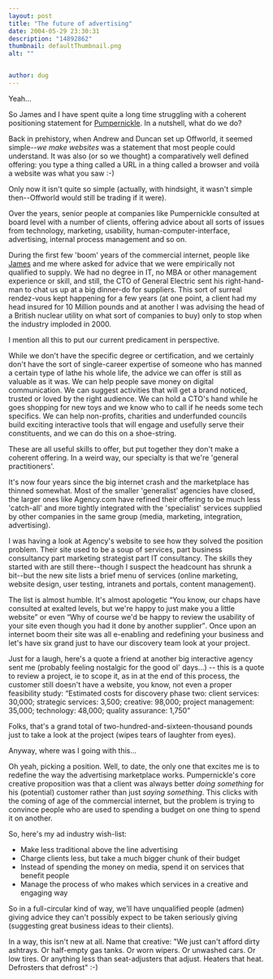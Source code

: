 ```yaml
---
layout: post
title: "The future of advertising"
date: 2004-05-29 23:30:31
description: "14892862"
thumbnail: defaultThumbnail.png
alt: ""


author: dug
---
```


<p>Yeah...</p>

<p>So James and I have spent quite a long time struggling with a coherent positioning statement for <a href="http://www.pumpernickle.net/">Pumpernickle</a>. In a nutshell, what do we do?</p>

<p>Back in prehistory, when Andrew and Duncan set up Offworld, it seemed simple--<i>we make websites</i> was a statement that most people could understand. It was also (or so we thought) a comparatively well defined offering: you type a thing called a <span class="caps">URL </span>in a thing called a browser and voil&agrave; a website was what you saw :-)</p>

<p>Only now it isn't quite so simple (actually, with hindsight, it wasn't simple then--Offworld would still be trading if it were).</p>

<p>Over the years, senior people at companies like Pumpernickle consulted at board level with a number of clients, offering advice about all sorts of issues from technology, marketing, usability, human-computer-interface, advertising, internal process management and so on.</p>

<p>During the first few 'boom' years of the commercial internet, people like <a href="http://cherkoff.typepad.com/">James</a> and me where asked for advice that we were empirically not qualified to supply. We had no degree in <span class="caps">IT, </span>no <span class="caps">MBA </span>or other management experience or skill, and still, the <span class="caps">CTO </span>of General Electric sent his right-hand-man to chat us up at a big dinner-do for suppliers. This sort of surreal rendez-vous kept happening for a few years (at one point, a client had my head insured for 10 Million pounds and at another I was advising the head of a British nuclear utility on what sort of companies to buy) only to stop when the industry imploded in 2000.</p>

<p>I mention all this to put our current predicament in perspective.</p>

<p>While we don't have the specific degree or certification, and we certainly don't have the sort of single-career expertise of someone who has manned a certain type of lathe his whole life, the advice we can offer is still as valuable as it was. We can help people save money on digital communication. We can suggest activities that will get a brand noticed, trusted or loved by the right audience. We can hold a <span class="caps">CTO'</span>s hand while he goes shopping for new toys and we know who to call if he needs some tech specifics. We can help non-profits, charities and underfunded councils build exciting interactive tools that will engage and usefully serve their constituents, and we can do this on a shoe-string.</p>

<p>These are all useful skills to offer, but put together they don't make a coherent offering. In a weird way, our specialty is that we're 'general practitioners'.</p>

<p>It's now four years since the big internet crash and the marketplace has thinned somewhat. Most of the smaller 'generalist' agencies have closed, the larger ones like Agency.com have refined their offering to be much less 'catch-all' and more tightly integrated with the 'specialist' services supplied by other companies in the same group (media, marketing, integration, advertising).</p>

<p>I was having a look at Agency's website to see how they solved the position problem. Their site used to be a soup of services, part business consultancy part marketing strategist part IT consultancy. The skills they started with are still there--though I suspect the headcount has shrunk a bit--but the new site lists a brief menu of services (online marketing, website design, user testing, intranets and portals, content management).</p>

<p>The list is almost humble. It's almost apologetic <q>You know, our chaps have consulted at exalted levels, but we're happy to just make you a little website</q> or even <q>Why of course we'd be happy to review the usability of your site even though you had it done by another supplier</q>. Once upon an internet boom their site was all e-enabling and redefining your business and let's have six grand just to have our discovery team look at your project.</p>

<p>Just for a laugh, here's a quote a friend at another big interactive agency sent me (probably feeling nostalgic for the good ol' days...) -- this is a quote to review a project, ie to scope it, as in at the end of this process, the customer still doesn't have a website, you know, not even a proper feasibility study: <q>Estimated costs for discovery phase two: client services: 30,000; strategic services: 3,500; creative: 98,000; project management: 35,000; technology: 48,000; quality assurance: 1,750</q></p>

<p>Folks, that's a grand total of two-hundred-and-sixteen-thousand pounds just to take a look at the project (wipes tears of laughter from eyes).</p>

<p>Anyway, where was I going with this...</p>

<p>Oh yeah, picking a position. Well, to date, the only one that excites me is to redefine the way the advertising marketplace works. Pumpernickle's core creative proposition was that a client was always better <em>doing something</em> for his (potential) customer rather than just <em>saying something</em>. This clicks with the coming of age of the commercial internet, but the problem is trying to convince people who are used to spending a budget on one thing to spend it on another.</p>

<p>So, here's my ad industry wish-list:</p>

<ul>
<li>Make less traditional above the line advertising</li>
<li>Charge clients less, but take a much bigger chunk of their budget</li>
<li>Instead of spending the money on media, spend it on services that benefit people </li>
<li>Manage the process of who makes which services in a creative and engaging way</li>
</ul>

<p>So in a full-circular kind of way, we'll have unqualified people (admen) giving advice they can't possibly expect to be taken seriously giving (suggesting great business ideas to their clients).</p>

<p>In a way, this isn't new at all. Name that creative: "We just can't afford dirty ashtrays. Or half-empty gas tanks. Or worn wipers. Or unwashed cars. Or low tires. Or anything less than seat-adjusters that adjust. Heaters that heat. Defrosters that defrost" :-)</p>
